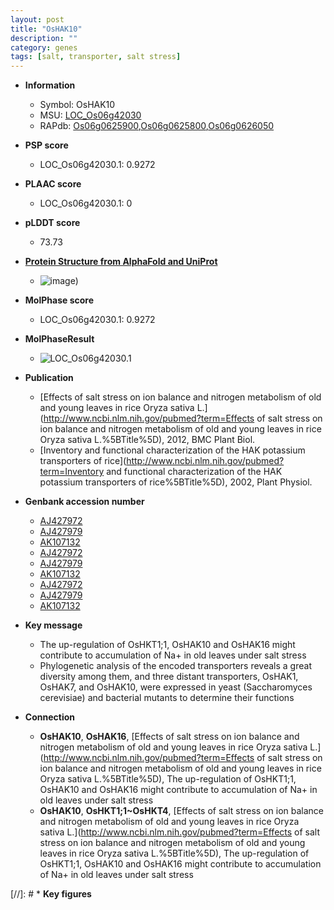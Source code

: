 ```yaml
---
layout: post
title: "OsHAK10"
description: ""
category: genes
tags: [salt, transporter, salt stress]
---
```


* **Information**  
    + Symbol: OsHAK10  
    + MSU: [LOC_Os06g42030](http://rice.plantbiology.msu.edu/cgi-bin/ORF_infopage.cgi?orf=LOC_Os06g42030)  
    + RAPdb: [Os06g0625900](http://rapdb.dna.affrc.go.jp/viewer/gbrowse_details/irgsp1?name=Os06g0625900),[Os06g0625800](http://rapdb.dna.affrc.go.jp/viewer/gbrowse_details/irgsp1?name=Os06g0625800),[Os06g0626050](http://rapdb.dna.affrc.go.jp/viewer/gbrowse_details/irgsp1?name=Os06g0626050)  

* **PSP score**  
    + LOC_Os06g42030.1: 0.9272 

* **PLAAC score**  
    + LOC_Os06g42030.1: 0 

* **pLDDT score**
    + 73.73

* **[Protein Structure from AlphaFold and UniProt](https://www.uniprot.org/uniprotkb/Q67VS5/entry#structure)**
    + ![image](https://ricepsp.github.io/images/Q6/AF-Q67VS5-F1.png))

* **MolPhase score**
    + LOC_Os06g42030.1: 0.9272

* **MolPhaseResult**
    + ![LOC_Os06g42030.1](https://ricepsp.github.io/pictures/LOC_Os06g/LOC_Os06g42030.1.png)

* **Publication**  
    + [Effects of salt stress on ion balance and nitrogen metabolism of old and young leaves in rice Oryza sativa L.](http://www.ncbi.nlm.nih.gov/pubmed?term=Effects of salt stress on ion balance and nitrogen metabolism of old and young leaves in rice Oryza sativa L.%5BTitle%5D), 2012, BMC Plant Biol.
    + [Inventory and functional characterization of the HAK potassium transporters of rice](http://www.ncbi.nlm.nih.gov/pubmed?term=Inventory and functional characterization of the HAK potassium transporters of rice%5BTitle%5D), 2002, Plant Physiol.

* **Genbank accession number**  
    + [AJ427972](http://www.ncbi.nlm.nih.gov/nuccore/AJ427972)
    + [AJ427979](http://www.ncbi.nlm.nih.gov/nuccore/AJ427979)
    + [AK107132](http://www.ncbi.nlm.nih.gov/nuccore/AK107132)
    + [AJ427972](http://www.ncbi.nlm.nih.gov/nuccore/AJ427972)
    + [AJ427979](http://www.ncbi.nlm.nih.gov/nuccore/AJ427979)
    + [AK107132](http://www.ncbi.nlm.nih.gov/nuccore/AK107132)
    + [AJ427972](http://www.ncbi.nlm.nih.gov/nuccore/AJ427972)
    + [AJ427979](http://www.ncbi.nlm.nih.gov/nuccore/AJ427979)
    + [AK107132](http://www.ncbi.nlm.nih.gov/nuccore/AK107132)

* **Key message**  
    + The up-regulation of OsHKT1;1, OsHAK10 and OsHAK16 might contribute to accumulation of Na+ in old leaves under salt stress
    + Phylogenetic analysis of the encoded transporters reveals a great diversity among them, and three distant transporters, OsHAK1, OsHAK7, and OsHAK10, were expressed in yeast (Saccharomyces cerevisiae) and bacterial mutants to determine their functions

* **Connection**  
    + __OsHAK10__, __OsHAK16__, [Effects of salt stress on ion balance and nitrogen metabolism of old and young leaves in rice Oryza sativa L.](http://www.ncbi.nlm.nih.gov/pubmed?term=Effects of salt stress on ion balance and nitrogen metabolism of old and young leaves in rice Oryza sativa L.%5BTitle%5D), The up-regulation of OsHKT1;1, OsHAK10 and OsHAK16 might contribute to accumulation of Na+ in old leaves under salt stress
    + __OsHAK10__, __OsHKT1;1~OsHKT4__, [Effects of salt stress on ion balance and nitrogen metabolism of old and young leaves in rice Oryza sativa L.](http://www.ncbi.nlm.nih.gov/pubmed?term=Effects of salt stress on ion balance and nitrogen metabolism of old and young leaves in rice Oryza sativa L.%5BTitle%5D), The up-regulation of OsHKT1;1, OsHAK10 and OsHAK16 might contribute to accumulation of Na+ in old leaves under salt stress

[//]: # * **Key figures**  


